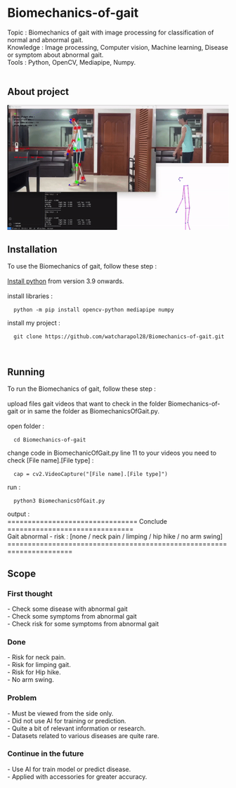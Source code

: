 # Biomechanics-of-gait
Topic : Biomechanics of gait with image processing for classification of normal and abnormal gait.</br>
Knowledge : Image processing, Computer vision, Machine learning, Disease or symptom about abnormal gait.</br>
Tools : Python, OpenCV, Mediapipe, Numpy.</br></br>

## About project


<img src = "Limping gait.gif" />

## Installation
To use the Biomechanics of gait, follow these step :</br></br>
<a href = "https://www.python.org/downloads/">Install python</a> <a>from version 3.9 onwards.</a>
</br></br>
install libraries :
```
  python -m pip install opencv-python mediapipe numpy
```

install my project :</br>
```
  git clone https://github.com/watcharapol28/Biomechanics-of-gait.git
```
</br>

## Running
To run the Biomechanics of gait, follow these step :</br></br>
upload files gait videos that want to check in the folder Biomechanics-of-gait or in same the folder as BiomechanicsOfGait.py.
</br></br>
open folder :
```
  cd Biomechanics-of-gait
```

change code in BiomechanicOfGait.py line 11 to your videos you need to check [File name].[File type] :
```
  cap = cv2.VideoCapture("[File name].[File type]")
```

run :
```
  python3 BiomechanicsOfGait.py
```

output :</br>
<a>================================ Conclude ===============================</br>
 Gait abnormal - risk : [none / neck pain / limping / hip hike / no arm swing]</br>
======================================================================</br></a>



<h2>Scope</h2>
<h3>First thought</h3>
- Check some disease with abnormal gait</br>
- Check some symptoms from abnormal gait</br>
- Check risk for some symptoms from abnormal gait</br>
<h3>Done</h3>
- Risk for neck pain.</br>
- Risk for limping gait.</br>
- Risk for Hip hike.</br>
- No arm swing.</br>
<h3>Problem</h3>
- Must be viewed from the side only.</br>
- Did not use AI for training or prediction.</br>
- Quite a bit of relevant information or research.</br>
- Datasets related to various diseases are quite rare.</br>
<h3>Continue in the future</h3>
- Use AI for train model or predict disease.</br>
- Applied with accessories for greater accuracy.</br>
